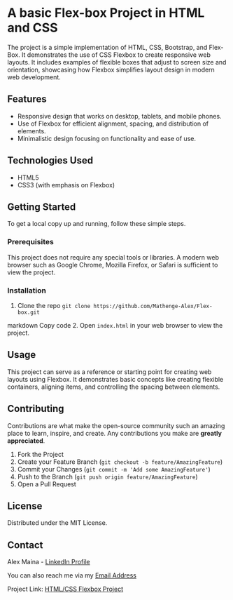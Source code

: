 # A basic Flex-box Project in HTML and CSS

The project is a simple implementation of HTML, CSS, Bootstrap, and Flex-Box. It demonstrates the use of CSS Flexbox to create responsive web layouts. It includes examples of flexible boxes that adjust to screen size and orientation, showcasing how Flexbox simplifies layout design in modern web development.

## Features

- Responsive design that works on desktop, tablets, and mobile phones.
- Use of Flexbox for efficient alignment, spacing, and distribution of elements.
- Minimalistic design focusing on functionality and ease of use.

## Technologies Used

- HTML5
- CSS3 (with emphasis on Flexbox)

## Getting Started

To get a local copy up and running, follow these simple steps.

### Prerequisites

This project does not require any special tools or libraries. A modern web browser such as Google Chrome, Mozilla Firefox, or Safari is sufficient to view the project.

### Installation

1. Clone the repo
`git clone https://github.com/Mathenge-Alex/Flex-box.git`

markdown
Copy code
2. Open `index.html` in your web browser to view the project.

## Usage

This project can serve as a reference or starting point for creating web layouts using Flexbox. It demonstrates basic concepts like creating flexible containers, aligning items, and controlling the spacing between elements.

## Contributing

Contributions are what make the open-source community such an amazing place to learn, inspire, and create. Any contributions you make are **greatly appreciated**.

1. Fork the Project
2. Create your Feature Branch (`git checkout -b feature/AmazingFeature`)
3. Commit your Changes (`git commit -m 'Add some AmazingFeature'`)
4. Push to the Branch (`git push origin feature/AmazingFeature`)
5. Open a Pull Request

## License

Distributed under the MIT License.

## Contact

Alex Maina - [LinkedIn Profile](https://www.linkedin.com/in/alex-m-maina/)

You can also reach me via my [Email Address](mailto:alxmaina1@gmail.com)

Project Link: [HTML/CSS Flexbox Project](https://github.com/Mathenge-Alex/Flex-box)